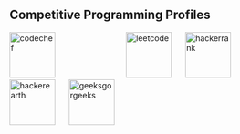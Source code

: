## Competitive Programming Profiles  
<a href="https://www.codechef.com/users/akshay_kalyan"><img src="https://s3.amazonaws.com/codechef_shared/sites/all/themes/abessive/logo.svg" alt="codechef" height="80" width="80" style="margin-right: 120px;"></a>
<a href="https://leetcode.com/u/akshay_kalyan21/"><img src="https://upload.wikimedia.org/wikipedia/commons/1/19/LeetCode_logo_black.png" alt="leetcode" height="80" width="80" style="margin-right: 20px;"></a>
<a href="https://www.hackerrank.com/profile/akshay_kalyan21 "> <img src="https://upload.wikimedia.org/wikipedia/commons/6/65/HackerRank_logo.png" alt="hackerrank" height="80" width="80" style="margin-right: 20px;"></a>
<a href="https://www.hackerearth.com/@akshay_kalyan21/"> <img src="https://upload.wikimedia.org/wikipedia/commons/e/e8/HackerEarth_logo.png" alt="hackerearth" height="80" width="80" style="margin-right: 20px;"></a>
<a href="https://www.geeksforgeeks.org/user/akshaykalyan421/"> <img src="https://upload.wikimedia.org/wikipedia/commons/4/43/GeeksforGeeks.svg" alt="geeksgorgeeks" height="80" width="80"></a>

